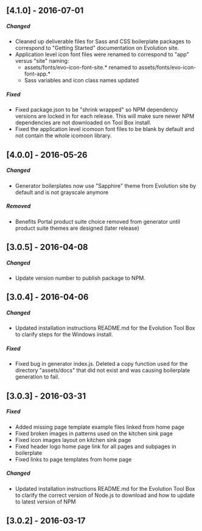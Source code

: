 <!--
## [Unreleased]
-->

## [4.1.0] - 2016-07-01

##### Changed
- Cleaned up deliverable files for Sass and CSS boilerplate packages to correspond to "Getting Started" documentation on Evolution site.
- Application level icon font files were renamed to correspond to "app" versus "site" naming:
	- assets/fonts/evo-icon-font-site.* renamed to assets/fonts/evo-icon-font-app.*
	- Sass variables and icon class names updated

##### Fixed
- Fixed package.json to be "shrink wrapped" so NPM dependency versions are locked in for each release. This will make sure newer NPM dependencies are not downloaded on Tool Box install.
- Fixed the application level icomoon font files to be blank by default and not contain the whole icomoon library.

## [4.0.0] - 2016-05-26

##### Changed
- Generator boilerplates now use "Sapphire" theme from Evolution site by default and is not grayscale anymore

##### Removed
- Benefits Portal product suite choice removed from generator until product suite themes are designed (later release)

## [3.0.5] - 2016-04-08

##### Changed
- Update version number to publish package to NPM.

## [3.0.4] - 2016-04-06

##### Changed
- Updated installation instructions README.md for the Evolution Tool Box to clarify steps for the Windows install.

##### Fixed
- Fixed bug in generator index.js. Deleted a copy function used for the directory "assets/docs" that did not exist and was causing boilerplate generation to fail.

## [3.0.3] - 2016-03-31

##### Fixed
- Added missing page template example files linked from home page
- Fixed broken images in patterns used on the kitchen sink page
- Fixed icon images layout on kitchen sink page
- Fixed header logo home page link for all pages and subpages in boilerplate
- Fixed links to page templates from home page

##### Changed

- Updated installation instructions README.md for the Evolution Tool Box to clarify the correct version of Node.js to download and how to update to latest version of NPM

## [3.0.2] - 2016-03-17

<!--
##### Added
-->

<!--
##### Changed
-->

<!--
##### Deprecated
-->

<!--
##### Removed
-->

<!--
##### Fixed
-->
